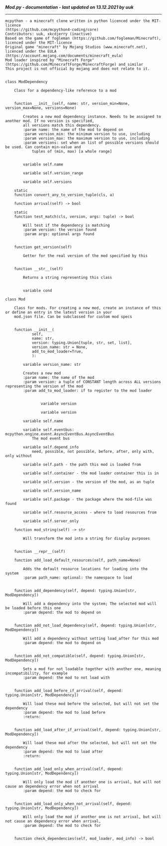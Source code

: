 ***Mod.py - documentation - last updated on 13.12.2021 by uuk***
___

    mcpython - a minecraft clone written in python licenced under the MIT-licence 
    (https://github.com/mcpython4-coding/core)
    Contributors: uuk, xkcdjerry (inactive)
    Based on the game of fogleman (https://github.com/fogleman/Minecraft), licenced under the MIT-licence
    Original game "minecraft" by Mojang Studios (www.minecraft.net), licenced under the EULA
    (https://account.mojang.com/documents/minecraft_eula)
    Mod loader inspired by "Minecraft Forge" (https://github.com/MinecraftForge/MinecraftForge) and similar
    This project is not official by mojang and does not relate to it.


    class ModDependency
        
        Class for a dependency-like reference to a mod


        function __init__(self, name: str, version_min=None, version_max=None, versions=None)
            
            Creates a new mod dependency instance. Needs to be assigned to another mod. If no version is specified,
            all versions match this dependency.
            :param name: the name of the mod to depend on
            :param version_min: the minimum version to use, including
            :param version_max: the maximum version to use, including
            :param versions: set when an list of possible versions should be used. Can contain min-value and
                tuples of (min, max) [a whole range]


            variable self.name

            variable self.version_range

            variable self.versions

        static
        function convert_any_to_version_tuple(cls, a)

        function arrival(self) -> bool

        static
        function test_match(cls, version, args: tuple) -> bool
            
            Will test if the dependency is matching
            :param version: the version found
            :param args: optional args found


        function get_version(self)
            
            Getter for the real version of the mod specified by this


        function __str__(self)
            
            Returns a string representing this class


            variable cond

    class Mod
        
        Class for mods. For creating a new mod, create an instance of this or define an entry in the latest version in your
        mod.json file. Can be subclassed for custom mod specs


        function __init__(
                self,
                name: str,
                version: typing.Union[tuple, str, set, list],
                version_name: str = None,
                add_to_mod_loader=True,
                ):

            variable version_name: str
            
            Creates a new mod
            :param name: the name of the mod
            :param version: a tuple of CONSTANT length across ALL versions representing the version of the mod
            :param add_to_mod_loader: if to register to the mod loader


                    variable version

                    variable version

            variable self.name

            variable self.eventbus: mcpython.engine.event.AsyncEventBus.AsyncEventBus
                The mod event bus

            variable self.depend_info
                need, possible, not possible, before, after, only with, only without

            variable self.path - the path this mod is loaded from

            variable self.container - the mod loader container this is in

            variable self.version - the version of the mod, as an tuple

            variable self.version_name

            variable self.package - the package where the mod-file was found

            variable self.resource_access - where to load resources from

            variable self.server_only

        function mod_string(self) -> str
            
            Will transform the mod into a string for display purposes


        function __repr__(self)

        function add_load_default_resources(self, path_name=None)
            
            Adds the default resource locations for loading into the system
            :param path_name: optional: the namespace to load


        function add_dependency(self, depend: typing.Union[str, ModDependency])
            
            Will add a dependency into the system; The selected mod will be loaded before this one
            :param depend: the mod to depend on


        function add_not_load_dependency(self, depend: typing.Union[str, ModDependency])
            
            Will add a dependency without setting load_after for this mod
            :param depend: the mod to depend on


        function add_not_compatible(self, depend: typing.Union[str, ModDependency])
            
            Sets a mod for not loadable together with another one, meaning incompatibility, for example
            :param depend: the mod to not load with


        function add_load_before_if_arrival(self, depend: typing.Union[str, ModDependency])
            
            Will load these mod before the selected, but will not set the dependency
            :param depend: the mod to load before
            :return:


        function add_load_after_if_arrival(self, depend: typing.Union[str, ModDependency])
            
            Will load these mod after the selected, but will not set the dependency
            :param depend: the mod to load after
            :return:


        function add_load_only_when_arrival(self, depend: typing.Union[str, ModDependency])
            
            Will only load the mod if another one is arrival, but will not cause an dependency error when not arrival
            :param depend: the mod to check for


        function add_load_only_when_not_arrival(self, depend: typing.Union[str, ModDependency])
            
            Will only load the mod if another one is not arrival, but will not cause an dependency error when arrival,
            :param depend: the mod to check for


        function check_dependencies(self, mod_loader, mod_info) -> bool